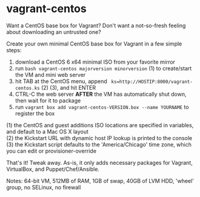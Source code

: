 vagrant-centos
==============

Want a CentOS base box for Vagrant?  Don't want a not-so-fresh feeling about downloading an untrusted one?

Create your own minimal CentOS base box for Vagrant in a few simple steps:

1. download a CentOS 6 x64 minimal ISO from your favorite mirror
2. run `bash vagrant-centos majorversion minorversion` (1) to create/start the VM and mini web server
3. hit TAB at the CentOS menu, append ` ks=http://HOSTIP:8000/vagrant-centos.ks` (2) (3), and hit ENTER
4. CTRL-C the web server **AFTER** the VM has automatically shut down, then wait for it to package
5. run `vagrant box add vagrant-centos-VERSION.box --name YOURNAME` to register the box

(1) the CentOS and guest additions ISO locations are specified in variables, and default to a Mac OS X layout<br>
(2) the Kickstart URL with dynamic host IP lookup is printed to the console<br>
(3) the Kickstart script defaults to the 'America/Chicago' time zone, which you can edit or provisioner-override

That's it! Tweak away. As-is, it only adds necessary packages for Vagrant, VirtualBox, and Puppet/Chef/Ansible.

Notes: 64-bit VM, 512MB of RAM, 1GB of swap, 40GB of LVM HDD, 'wheel' group, no SELinux, no firewall
